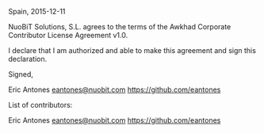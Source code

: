 Spain, 2015-12-11

NuoBiT Solutions, S.L. agrees to the terms of the Awkhad Corporate Contributor License Agreement v1.0.

I declare that I am authorized and able to make this agreement and sign this declaration.

Signed,

Eric Antones eantones@nuobit.com https://github.com/eantones

List of contributors:

Eric Antones eantones@nuobit.com https://github.com/eantones
